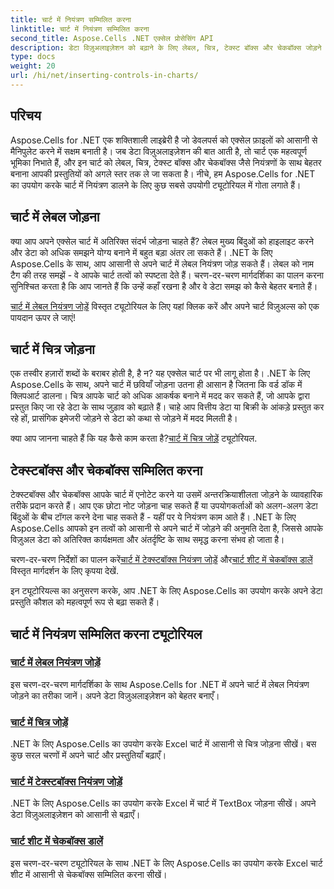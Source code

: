 ```yaml
---
title: चार्ट में नियंत्रण सम्मिलित करना
linktitle: चार्ट में नियंत्रण सम्मिलित करना
second_title: Aspose.Cells .NET एक्सेल प्रोसेसिंग API
description: डेटा विज़ुअलाइज़ेशन को बढ़ाने के लिए लेबल, चित्र, टेक्स्ट बॉक्स और चेकबॉक्स जोड़ने सहित चार्ट में नियंत्रण सम्मिलित करने पर Aspose.Cells for .NET ट्यूटोरियल खोजें।
type: docs
weight: 20
url: /hi/net/inserting-controls-in-charts/
---
```

## परिचय

Aspose.Cells for .NET एक शक्तिशाली लाइब्रेरी है जो डेवलपर्स को एक्सेल फ़ाइलों को आसानी से मैनिपुलेट करने में सक्षम बनाती है। जब डेटा विज़ुअलाइज़ेशन की बात आती है, तो चार्ट एक महत्वपूर्ण भूमिका निभाते हैं, और इन चार्ट को लेबल, चित्र, टेक्स्ट बॉक्स और चेकबॉक्स जैसे नियंत्रणों के साथ बेहतर बनाना आपकी प्रस्तुतियों को अगले स्तर तक ले जा सकता है। नीचे, हम Aspose.Cells for .NET का उपयोग करके चार्ट में नियंत्रण डालने के लिए कुछ सबसे उपयोगी ट्यूटोरियल में गोता लगाते हैं।

## चार्ट में लेबल जोड़ना

क्या आप अपने एक्सेल चार्ट में अतिरिक्त संदर्भ जोड़ना चाहते हैं? लेबल मुख्य बिंदुओं को हाइलाइट करने और डेटा को अधिक समझने योग्य बनाने में बहुत बड़ा अंतर ला सकते हैं। .NET के लिए Aspose.Cells के साथ, आप आसानी से अपने चार्ट में लेबल नियंत्रण जोड़ सकते हैं। लेबल को नाम टैग की तरह समझें - वे आपके चार्ट तत्वों को स्पष्टता देते हैं। चरण-दर-चरण मार्गदर्शिका का पालन करना सुनिश्चित करता है कि आप जानते हैं कि उन्हें कहाँ रखना है और वे डेटा समझ को कैसे बेहतर बनाते हैं।

[चार्ट में लेबल नियंत्रण जोड़ें](./add-label-control-to-chart/) विस्तृत ट्यूटोरियल के लिए यहां क्लिक करें और अपने चार्ट विज़ुअल्स को एक पायदान ऊपर ले जाएं!

## चार्ट में चित्र जोड़ना

एक तस्वीर हज़ारों शब्दों के बराबर होती है, है न? यह एक्सेल चार्ट पर भी लागू होता है। .NET के लिए Aspose.Cells के साथ, अपने चार्ट में छवियाँ जोड़ना उतना ही आसान है जितना कि वर्ड डॉक में क्लिपआर्ट डालना। चित्र आपके चार्ट को अधिक आकर्षक बनाने में मदद कर सकते हैं, जो आपके द्वारा प्रस्तुत किए जा रहे डेटा के साथ जुड़ाव को बढ़ाते हैं। चाहे आप वित्तीय डेटा या बिक्री के आंकड़े प्रस्तुत कर रहे हों, प्रासंगिक इमेजरी जोड़ने से डेटा को कथा से जोड़ने में मदद मिलती है।

क्या आप जानना चाहते हैं कि यह कैसे काम करता है?[चार्ट में चित्र जोड़ें](./add-picture-to-chart/) ट्यूटोरियल.

## टेक्स्टबॉक्स और चेकबॉक्स सम्मिलित करना

टेक्स्टबॉक्स और चेकबॉक्स आपके चार्ट में एनोटेट करने या उसमें अन्तरक्रियाशीलता जोड़ने के व्यावहारिक तरीके प्रदान करते हैं। आप एक छोटा नोट जोड़ना चाह सकते हैं या उपयोगकर्ताओं को अलग-अलग डेटा बिंदुओं के बीच टॉगल करने देना चाह सकते हैं - यहीं पर ये नियंत्रण काम आते हैं। .NET के लिए Aspose.Cells आपको इन तत्वों को आसानी से अपने चार्ट में जोड़ने की अनुमति देता है, जिससे आपके विज़ुअल डेटा को अतिरिक्त कार्यक्षमता और अंतर्दृष्टि के साथ समृद्ध करना संभव हो जाता है।

 चरण-दर-चरण निर्देशों का पालन करें[चार्ट में टेक्स्टबॉक्स नियंत्रण जोड़ें](./add-textbox-control-to-chart/) और[चार्ट शीट में चेकबॉक्स डालें](./insert-checkbox-in-chart-sheet/) विस्तृत मार्गदर्शन के लिए कृपया देखें.

इन ट्यूटोरियल्स का अनुसरण करके, आप .NET के लिए Aspose.Cells का उपयोग करके अपने डेटा प्रस्तुति कौशल को महत्वपूर्ण रूप से बढ़ा सकते हैं।

## चार्ट में नियंत्रण सम्मिलित करना ट्यूटोरियल
### [चार्ट में लेबल नियंत्रण जोड़ें](./add-label-control-to-chart/)
इस चरण-दर-चरण मार्गदर्शिका के साथ Aspose.Cells for .NET में अपने चार्ट में लेबल नियंत्रण जोड़ने का तरीका जानें। अपने डेटा विज़ुअलाइज़ेशन को बेहतर बनाएँ।
### [चार्ट में चित्र जोड़ें](./add-picture-to-chart/)
.NET के लिए Aspose.Cells का उपयोग करके Excel चार्ट में आसानी से चित्र जोड़ना सीखें। बस कुछ सरल चरणों में अपने चार्ट और प्रस्तुतियाँ बढ़ाएँ।
### [चार्ट में टेक्स्टबॉक्स नियंत्रण जोड़ें](./add-textbox-control-to-chart/)
.NET के लिए Aspose.Cells का उपयोग करके Excel में चार्ट में TextBox जोड़ना सीखें। अपने डेटा विज़ुअलाइज़ेशन को आसानी से बढ़ाएँ।
### [चार्ट शीट में चेकबॉक्स डालें](./insert-checkbox-in-chart-sheet/)
इस चरण-दर-चरण ट्यूटोरियल के साथ .NET के लिए Aspose.Cells का उपयोग करके Excel चार्ट शीट में आसानी से चेकबॉक्स सम्मिलित करना सीखें।